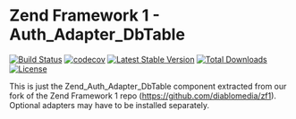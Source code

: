 Zend Framework 1 - Auth_Adapter_DbTable
============================
[![Build Status](https://travis-ci.org/diablomedia/zf1-auth-adapter-dbtable.svg?branch=master)](https://travis-ci.org/diablomedia/zf1-auth-adapter-dbtable)
[![codecov](https://codecov.io/gh/diablomedia/zf1-auth-adapter-dbtable/branch/master/graph/badge.svg)](https://codecov.io/gh/diablomedia/zf1-auth-adapter-dbtable)
[![Latest Stable Version](https://poser.pugx.org/diablomedia/zendframework1-auth-adapter-dbtable/v/stable)](https://packagist.org/packages/diablomedia/zendframework1-auth-adapter-dbtable)
[![Total Downloads](https://poser.pugx.org/diablomedia/zendframework1-auth-adapter-dbtable/downloads)](https://packagist.org/packages/diablomedia/zendframework1-auth-adapter-dbtable)
[![License](https://poser.pugx.org/diablomedia/zendframework1-auth-adapter-dbtable/license)](https://packagist.org/packages/diablomedia/zendframework1-auth-adapter-dbtable)

This is just the Zend_Auth_Adapter_DbTable component extracted from our fork of the Zend Framework 1 repo (https://github.com/diablomedia/zf1). Optional adapters may have to be installed separately.
